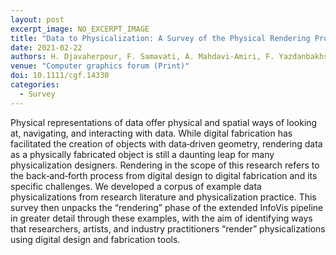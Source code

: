 ```yaml
---
layout: post
excerpt_image: NO_EXCERPT_IMAGE
title: "Data to Physicalization: A Survey of the Physical Rendering Process"
date: 2021-02-22
authors: H. Djavaherpour, F. Samavati, A. Mahdavi-Amiri, F. Yazdanbakhsh, S. Huron, R. Levy, Y. Jansen & L. Oehlberg
venue: "Computer graphics forum (Print)"
doi: 10.1111/cgf.14330
categories:
  - Survey
---
```

Physical representations of data offer physical and spatial ways of looking at, navigating, and interacting with data. While digital fabrication has facilitated the creation of objects with data‐driven geometry, rendering data as a physically fabricated object is still a daunting leap for many physicalization designers. Rendering in the scope of this research refers to the back‐and‐forth process from digital design to digital fabrication and its specific challenges. We developed a corpus of example data physicalizations from research literature and physicalization practice. This survey then unpacks the “rendering” phase of the extended InfoVis pipeline in greater detail through these examples, with the aim of identifying ways that researchers, artists, and industry practitioners “render” physicalizations using digital design and fabrication tools.
